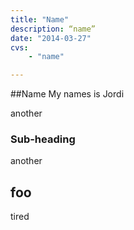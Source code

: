 ```yaml
---
title: "Name"
description: “name”
date: "2014-03-27"
cvs: 
    - "name"

---
```


##Name
My names is Jordi

another


### Sub-heading

another


## foo

tired
